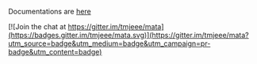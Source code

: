 Documentations are [here](https://github.com/tmjeee/mata/wiki)


[![Join the chat at https://gitter.im/tmjeee/mata](https://badges.gitter.im/tmjeee/mata.svg)](https://gitter.im/tmjeee/mata?utm_source=badge&utm_medium=badge&utm_campaign=pr-badge&utm_content=badge)